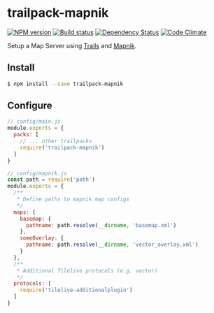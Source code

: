 # trailpack-mapnik

[![NPM version][npm-image]][npm-url]
[![Build status][ci-image]][ci-url]
[![Dependency Status][daviddm-image]][daviddm-url]
[![Code Climate][codeclimate-image]][codeclimate-url]

Setup a Map Server using [Trails](http://trailsjs.io) and [Mapnik](http://mapnik.org/).

## Install

```sh
$ npm install --save trailpack-mapnik
```

## Configure

```js
// config/main.js
module.exports = {
  packs: [
    // ... other trailpacks
    require('trailpack-mapnik')
  ]
}
```

```js
// config/mapnik.js
const path = require('path')
module.exports = {
  /**
   * Define paths to mapnik map configs
   */
  maps: {
    basemap: {
      pathname: path.resolve(__dirname, 'basemap.xml')
    },
    someOverlay: {
      pathname: path.resolve(__dirname, 'vector_overlay.xml')
    }
  },
  /**
   * Additional Tilelive protocols (e.g. vector)
   */
  protocols: [
    require('tilelive-additionalplugin')
  ]
}
```

[npm-image]: https://img.shields.io/npm/v/trailpack-mapnik.svg?style=flat-square
[npm-url]: https://npmjs.org/package/trailpack-mapnik
[ci-image]: https://img.shields.io/travis//trailpack-mapnik/master.svg?style=flat-square
[ci-url]: https://travis-ci.org//trailpack-mapnik
[daviddm-image]: http://img.shields.io/david//trailpack-mapnik.svg?style=flat-square
[daviddm-url]: https://david-dm.org//trailpack-mapnik
[codeclimate-image]: https://img.shields.io/codeclimate/github//trailpack-mapnik.svg?style=flat-square
[codeclimate-url]: https://codeclimate.com/github//trailpack-mapnik
